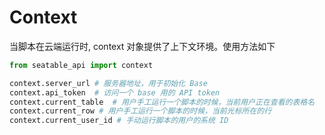 # Context

当脚本在云端运行时, context 对象提供了上下文环境。使用方法如下

```Python
from seatable_api import context

context.server_url # 服务器地址，用于初始化 Base
context.api_token  # 访问一个 base 用的 API token
context.current_table  # 用户手工运行一个脚本的时候，当前用户正在查看的表格名
context.current_row # 用户手工运行一个脚本的时候，当前光标所在的行
context.current_user_id # 手动运行脚本的用户的系统 ID
```
